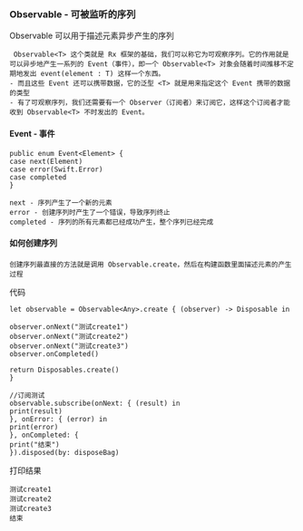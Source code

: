 ### Observable - 可被监听的序列

Observable 可以用于描述元素异步产生的序列

     Observable<T> 这个类就是 Rx 框架的基础，我们可以称它为可观察序列。它的作用就是可以异步地产生一系列的 Event（事件），即一个 Observable<T> 对象会随着时间推移不定期地发出 event(element : T) 这样一个东西。
    - 而且这些 Event 还可以携带数据，它的泛型 <T> 就是用来指定这个 Event 携带的数据的类型
    - 有了可观察序列，我们还需要有一个 Observer（订阅者）来订阅它，这样这个订阅者才能收到 Observable<T> 不时发出的 Event。
 
 #### Event - 事件
 ```
 public enum Event<Element> {
 case next(Element)
 case error(Swift.Error)
 case completed
 }
 ```
    next - 序列产生了一个新的元素
    error - 创建序列时产生了一个错误，导致序列终止
    completed - 序列的所有元素都已经成功产生，整个序列已经完成

#### 如何创建序列

    创建序列最直接的方法就是调用 Observable.create，然后在构建函数里面描述元素的产生过程


代码
```
let observable = Observable<Any>.create { (observer) -> Disposable in

observer.onNext("测试create1")
observer.onNext("测试create2")
observer.onNext("测试create3")
observer.onCompleted()

return Disposables.create()
}

//订阅测试
observable.subscribe(onNext: { (result) in
print(result)
}, onError: { (error) in
print(error)
}, onCompleted: {
print("结束")
}).disposed(by: disposeBag)
```
打印结果
```
测试create1
测试create2
测试create3
结束
```





































